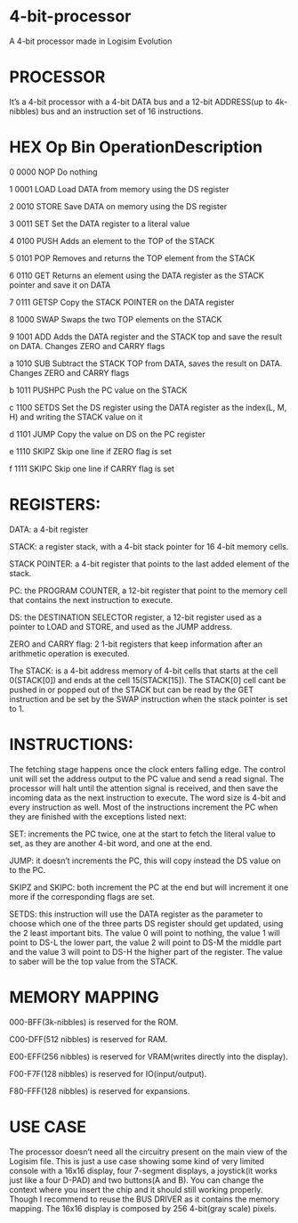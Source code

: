 # 4-bit-processor
A 4-bit processor made in Logisim Evolution

# PROCESSOR
It’s a 4-bit processor with a 4-bit DATA bus and a 12-bit ADDRESS(up to 4k-nibbles) bus and an
instruction set of 16 instructions.

# HEX Op Bin OperationDescription

0 0000 NOP Do nothing

1 0001 LOAD Load DATA from memory using the DS register

2 0010 STORE Save DATA on memory using the DS register

3 0011 SET Set the DATA register to a literal value

4 0100 PUSH Adds an element to the TOP of the STACK

5 0101 POP Removes and returns the TOP element from the STACK

6 0110 GET Returns an element using the DATA register as the STACK pointer
and save it on DATA

7 0111 GETSP Copy the STACK POINTER on the DATA register

8 1000 SWAP Swaps the two TOP elements on the STACK

9 1001 ADD Adds the DATA register and the STACK top and save the result on
DATA. Changes ZERO and CARRY flags

a 1010 SUB Subtract the STACK TOP from DATA, saves the result on DATA.
Changes ZERO and CARRY flags

b 1011 PUSHPC Push the PC value on the STACK

c 1100 SETDS Set the DS register using the DATA register as the index(L, M, H) and
writing the STACK value on it

d 1101 JUMP Copy the value on DS on the PC register

e 1110 SKIPZ Skip one line if ZERO flag is set

f 1111 SKIPC Skip one line if CARRY flag is set


# REGISTERS:
DATA: a 4-bit register

STACK: a register stack, with a 4-bit stack pointer for 16 4-bit memory cells.

STACK POINTER: a 4-bit register that points to the last added element of the stack.

PC: the PROGRAM COUNTER, a 12-bit register that point to the memory cell that contains the
next instruction to execute.

DS: the DESTINATION SELECTOR register, a 12-bit register used as a pointer to LOAD and
STORE, and used as the JUMP address.

ZERO and CARRY flag: 2 1-bit registers that keep information after an arithmetic operation is
executed.

The STACK: is a 4-bit address memory of 4-bit cells that starts at the cell 0(STACK[0]) and ends at
the cell 15(STACK[15]). The STACK[0] cell cant be pushed in or popped out of the STACK but
can be read by the GET instruction and be set by the SWAP instruction when the stack pointer is set
to 1.

# INSTRUCTIONS:
The fetching stage happens once the clock enters falling edge. The control unit will set the address
output to the PC value and send a read signal. The processor will halt until the attention signal is
received, and then save the incoming data as the next instruction to execute.
The word size is 4-bit and every instruction as well. Most of the instructions increment the PC when
they are finished with the exceptions listed next:

SET: increments the PC twice, one at the start to fetch the literal value to set, as they are
another 4-bit word, and one at the end.

JUMP: it doesn’t increments the PC, this will copy instead the DS value on to the PC.

SKIPZ and SKIPC: both increment the PC at the end but will increment it one more if the
corresponding flags are set.

SETDS: this instruction will use the DATA register as the parameter to choose which one of the
three parts DS register should get updated, using the 2 least important bits. The value 0 will point to
nothing, the value 1 will point to DS-L the lower part, the value 2 will point to DS-M the middle
part and the value 3 will point to DS-H the higher part of the register. The value to saber will be the
top value from the STACK.

# MEMORY MAPPING
000-BFF(3k-nibbles) is reserved for the ROM.

C00-DFF(512 nibbles) is reserved for RAM.

E00-EFF(256 nibbles) is reserved for VRAM(writes directly into the display).

F00-F7F(128 nibbles) is reserved for IO(input/output).

F80-FFF(128 nibbles) is reserved for expansions.

# USE CASE
The processor doesn’t need all the circuitry present on the main view of the Logisim file. This is
just a use case showing some kind of very limited console with a 16x16 display, four 7-segment
displays, a joystick(it works just like a four D-PAD) and two buttons(A and B).
You can change the context where you insert the chip and it should still working properly. Though I
recommend to reuse the BUS DRIVER as it contains the memory mapping.
The 16x16 display is composed by 256 4-bit(gray scale) pixels.
